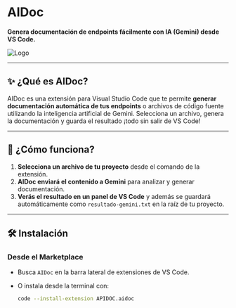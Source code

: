 # AIDoc

**Genera documentación de endpoints fácilmente con IA (Gemini) desde VS Code.**

![Logo](logo.png)

---

## ✨ ¿Qué es AIDoc?

AIDoc es una extensión para Visual Studio Code que te permite **generar documentación automática de tus endpoints** o archivos de código fuente utilizando la inteligencia artificial de Gemini. Selecciona un archivo, genera la documentación y guarda el resultado ¡todo sin salir de VS Code!

---

## 🚀 ¿Cómo funciona?

1. **Selecciona un archivo de tu proyecto** desde el comando de la extensión.
2. **AIDoc enviará el contenido a Gemini** para analizar y generar documentación.
3. **Verás el resultado en un panel de VS Code** y además se guardará automáticamente como `resultado-gemini.txt` en la raíz de tu proyecto.

---

## 🛠️ Instalación

### Desde el Marketplace

- Busca `AIDoc` en la barra lateral de extensiones de VS Code.
- O instala desde la terminal con:

  ```sh
  code --install-extension APIDOC.aidoc
